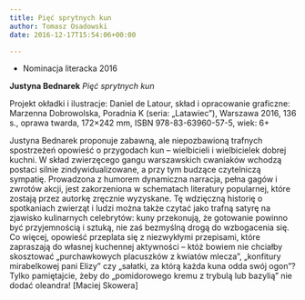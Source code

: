 ```yaml
---
title: Pięć sprytnych kun
author: Tomasz Osadowski
date: 2016-12-17T15:54:06+00:00

---
```

  * Nominacja literacka 2016

**Justyna Bednarek** _Pięć sprytnych kun_

Projekt okładki i ilustracje: Daniel de Latour, skład i opracowanie graficzne: Marzenna Dobrowolska, Poradnia K (seria: „Latawiec”), Warszawa 2016, 136 s., oprawa twarda, 172&#215;242 mm, ISBN 978-83-63960-57-5, wiek: 6+

Justyna Bednarek proponuje zabawną, ale niepozbawioną trafnych spostrzeżeń opowieść o przygodach kun – wielbicieli i wielbicielek dobrej kuchni. W skład zwierzęcego gangu warszawskich cwaniaków wchodzą postaci silnie zindywidualizowane, a przy tym budzące czytelniczą sympatię. Prowadzona z humorem dynamiczna narracja, pełna gagów i zwrotów akcji, jest zakorzeniona w schematach literatury popularnej, które zostają przez autorkę zręcznie wyzyskane. Tę wdzięczną historię o spotkaniach zwierząt i ludzi można także czytać jako trafną satyrę na zjawisko kulinarnych celebrytów: kuny przekonują, że gotowanie powinno być przyjemnością i sztuką, nie zaś bezmyślną drogą do wzbogacenia się. Co więcej, opowieść przeplata się z niezwykłymi przepisami, które zapraszają do własnej kuchennej aktywności – któż bowiem nie chciałby skosztować „purchawkowych placuszków z kwiatów mlecza”, „konfitury mirabelkowej pani Elizy” czy „sałatki, za którą każda kuna odda swój ogon”? Tylko pamiętajcie, żeby do „pomidorowego kremu z trybulą lub bazylią” nie dodać oleandra! [Maciej Skowera]
